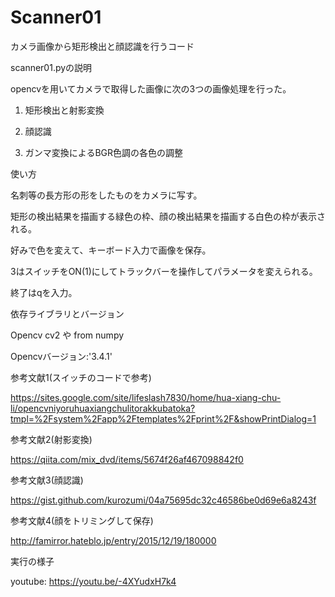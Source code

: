 # Scanner01

カメラ画像から矩形検出と顔認識を行うコード

scanner01.pyの説明

opencvを用いてカメラで取得した画像に次の3つの画像処理を行った。

1. 矩形検出と射影変換

2. 顔認識

3. ガンマ変換によるBGR色調の各色の調整


使い方

名刺等の長方形の形をしたものをカメラに写す。

矩形の検出結果を描画する緑色の枠、顔の検出結果を描画する白色の枠が表示される。

好みで色を変えて、キーボード入力で画像を保存。

3はスイッチをON(1)にしてトラックバーを操作してパラメータを変えられる。

終了はqを入力。

依存ライブラリとバージョン

Opencv cv2 や from numpy 

Opencvバージョン:'3.4.1'

参考文献1(スイッチのコードで参考)

https://sites.google.com/site/lifeslash7830/home/hua-xiang-chu-li/opencvniyoruhuaxiangchulitorakkubatoka?tmpl=%2Fsystem%2Fapp%2Ftemplates%2Fprint%2F&showPrintDialog=1

参考文献2(射影変換)

https://qiita.com/mix_dvd/items/5674f26af467098842f0

参考文献3(顔認識)

https://gist.github.com/kurozumi/04a75695dc32c46586be0d69e6a8243f

参考文献4(顔をトリミングして保存)

http://famirror.hateblo.jp/entry/2015/12/19/180000



実行の様子

youtube: https://youtu.be/-4XYudxH7k4

